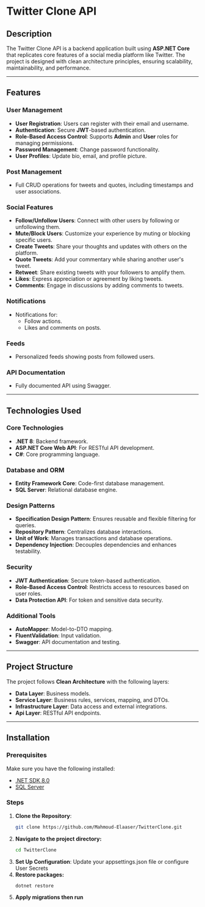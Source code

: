 # Twitter Clone API

## Description
The Twitter Clone API is a backend application built using **ASP.NET Core** that replicates core features of a social media platform like Twitter. The project is designed with clean architecture principles, ensuring scalability, maintainability, and performance.

---

## Features

### User Management
- **User Registration**: Users can register with their email and username.
- **Authentication**: Secure **JWT**-based authentication.
- **Role-Based Access Control**: Supports **Admin** and **User** roles for managing permissions.
- **Password Management**: Change password functionality.
- **User Profiles**: Update bio, email, and profile picture.

### Post Management
- Full CRUD operations for tweets and quotes, including timestamps and user associations.

### Social Features
- **Follow/Unfollow Users**: Connect with other users by following or unfollowing them.
- **Mute/Block Users**: Customize your experience by muting or blocking specific users.
- **Create Tweets**: Share your thoughts and updates with others on the platform.
- **Quote Tweets**: Add your commentary while sharing another user's tweet.
- **Retweet**: Share existing tweets with your followers to amplify them.
- **Likes**: Express appreciation or agreement by liking tweets.
- **Comments**: Engage in discussions by adding comments to tweets.

### Notifications
- Notifications for:
  - Follow actions.
  - Likes and comments on posts.

### Feeds
- Personalized feeds showing posts from followed users.


### API Documentation
- Fully documented API using Swagger.

---

## Technologies Used

### Core Technologies
- **.NET 8**: Backend framework.
- **ASP.NET Core Web API**: For RESTful API development.
- **C#**: Core programming language.

### Database and ORM
- **Entity Framework Core**: Code-first database management.
- **SQL Server**: Relational database engine.

### Design Patterns
- **Specification Design Pattern**: Ensures reusable and flexible filtering for queries.
- **Repository Pattern**: Centralizes database interactions.
- **Unit of Work**: Manages transactions and database operations.
- **Dependency Injection**: Decouples dependencies and enhances testability.

### Security
- **JWT Authentication**: Secure token-based authentication.
- **Role-Based Access Control**: Restricts access to resources based on user roles.
- **Data Protection API**: For token and sensitive data security.

### Additional Tools
- **AutoMapper**: Model-to-DTO mapping.
- **FluentValidation**: Input validation.
- **Swagger**: API documentation and testing.

---

## Project Structure
The project follows **Clean Architecture** with the following layers:
- **Data Layer**: Business models.
- **Service Layer**: Business rules, services, mapping, and DTOs.
- **Infrastructure Layer**: Data access and external integrations.
- **Api Layer**: RESTful API endpoints.

---

## Installation

### Prerequisites
Make sure you have the following installed:
- [.NET SDK 8.0](https://dotnet.microsoft.com/)
- [SQL Server](https://www.microsoft.com/en-us/sql-server)

### Steps
1. **Clone the Repository**:
   ```bash
   git clone https://github.com/Mahmoud-Elaaser/TwitterClone.git
2. **Navigate to the project directory:**
   ```bash
   cd TwitterClone
3. **Set Up Configuration**:
   Update your appsettings.json file or configure User Secrets
4. **Restore packages:**
   ```bash
   dotnet restore
5. **Apply migrations then run**
   
   
 

  


